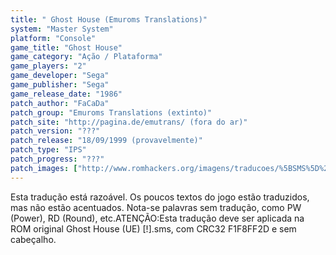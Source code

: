 ```yaml
---
title: " Ghost House (Emuroms Translations)"
system: "Master System"
platform: "Console"
game_title: "Ghost House"
game_category: "Ação / Plataforma"
game_players: "2"
game_developer: "Sega"
game_publisher: "Sega"
game_release_date: "1986"
patch_author: "FaCaDa"
patch_group: "Emuroms Translations (extinto)"
patch_site: "http://pagina.de/emutrans/ (fora do ar)"
patch_version: "???"
patch_release: "18/09/1999 (provavelmente)"
patch_type: "IPS"
patch_progress: "???"
patch_images: ["http://www.romhackers.org/imagens/traducoes/%5BSMS%5D%20Ghost%20House%20-%20Emuroms%20Translations%20-%201.png","http://www.romhackers.org/imagens/traducoes/%5BSMS%5D%20Ghost%20House%20-%20Emuroms%20Translations%20-%202.png"]
---
```

Esta tradução está razoável. Os poucos textos do jogo estão traduzidos, mas não estão acentuados. Nota-se palavras sem tradução, como PW (Power), RD (Round), etc.ATENÇÃO:Esta tradução deve ser aplicada na ROM original Ghost House (UE) [!].sms, com CRC32 F1F8FF2D e sem cabeçalho.